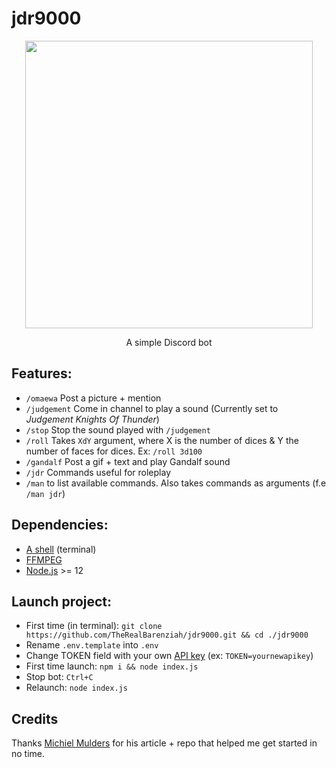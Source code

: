 # jdr9000  
<p align="center">
  <img width="460" height="460" src="https://i.ibb.co/FYBH6Xf/a-E2ebpp-460s.jpg">
</p>
<p align="center">
  A simple Discord bot
</p>

## Features:  
-  `/omaewa` Post a picture + mention  
-  `/judgement` Come in channel to play a sound (Currently set to *Judgement Knights Of Thunder*)  
-  `/stop` Stop the sound played with `/judgement`  
-  `/roll` Takes `XdY` argument, where X is the number of dices & Y the number of faces for dices. Ex: `/roll 3d100`  
-  `/gandalf` Post a gif + text and play Gandalf sound  
-  `/jdr` Commands useful for roleplay  
-  `/man` to list available commands. Also takes commands as arguments (f.e `/man jdr`)  

## Dependencies:  
- [A shell](https://media.istockphoto.com/photos/sea-shell-picture-id862062360) (terminal)  
- [FFMPEG](https://www.ffmpeg.org/download.html)  
- [Node.js](https://nodejs.org/en/download/) >= 12  

## Launch project:  
-  First time (in terminal): `git clone https://github.com/TheRealBarenziah/jdr9000.git && cd ./jdr9000`  
-  Rename `.env.template` into `.env`  
-  Change TOKEN field with your own [API key](https://discord.com/developers/applications) (ex: `TOKEN=yournewapikey`)  
-  First time launch: `npm i && node index.js`  
-  Stop bot: `Ctrl+C`  
-  Relaunch: `node index.js`  

##  Credits
Thanks [Michiel Mulders](https://www.sitepoint.com/discord-bot-node-js/) for his article + repo that helped me get started in no time.